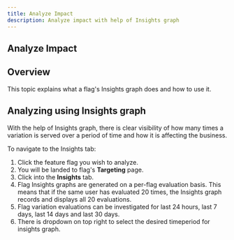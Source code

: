 ```yaml
---
title: Analyze Impact
description: Analyze impact with help of Insights graph
---
```


## Analyze Impact

## Overview

This topic explains what a flag's Insights graph does and how to use it.

## Analyzing using Insights graph

With the help of Insights graph, there is clear visibility of how many times a variation is served over a period of time and how it is affecting the business.

To navigate to the Insights tab:

1. Click the feature flag you wish to analyze.
2. You will be landed to flag's **Targeting** page.
3. Click into the **Insights** tab.
4. Flag Insights graphs are generated on a per-flag evaluation basis. This means that if the same user has evaluated 20 times, the Insights graph records and displays all 20 evaluations.
5. Flag variation evaluations can be investigated for last 24 hours, last 7 days, last 14 days and last 30 days.
6. There is dropdown on top right to select the desired timeperiod for insights graph.